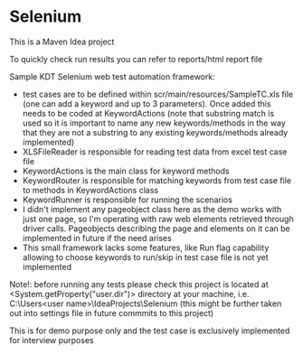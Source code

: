 # Selenium
This is a Maven Idea project

To quickly check run results you can refer to reports/html report file

Sample KDT Selenium web test automation framework:
* test cases are to be defined within scr/main/resources/SampleTC.xls file (one can add a keyword and up to 3 parameters). Once added this needs to be coded at KeywordActions (note that substring match is used so
it is important to name any new keywords/methods in the way that they are not a substring to any existing keywords/methods already implemented)
* XLSFileReader is responsible for reading test data from excel test case file
* KeywordActions is the main class for keyword methods
* KeywordRouter is responsible for matching keywords from test case file to methods in KeywordActions class
* KeywordRunner is responsible for running the scenarios
* I didn't implement any pageobject class here as the demo works with just one page, so I'm operating with raw web elements retrieved through driver calls. Pageobjects
describing the page and elements on it can be implemented in future if the need arises
* This small framework lacks some features, like Run flag capability allowing to choose keywords to run/skip in test case file is  not yet implemented

Note!: before running any tests please check this project is located at <System.getProperty("user.dir")> directory at your machine, i.e. C:\Users\<user name>\IdeaProjects\Selenium (this might be further taken out into settings file in future commmits to this project)

This is for demo purpose only and the test case is exclusively implemented for interview purposes
